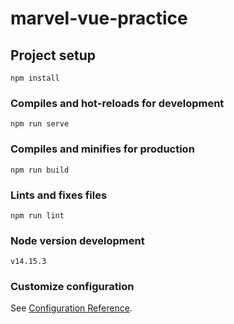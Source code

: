 # marvel-vue-practice

## Project setup
```
npm install
```

### Compiles and hot-reloads for development
```
npm run serve
```

### Compiles and minifies for production
```
npm run build
```

### Lints and fixes files
```
npm run lint
```

### Node version development
```
v14.15.3
```

### Customize configuration
See [Configuration Reference](https://cli.vuejs.org/config/).

